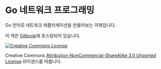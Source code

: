 # Go 네트워크 프로그래밍

Go 언어로 네트워크 애플리케이션을 만들어보는 이북입니다.

이 책은 [Gitbook](https://mingrammer.gitbooks.io/network-programming-with-go-korean)에 호스팅되어 있습니다.

<a rel="license" href="http://creativecommons.org/licenses/by-nc-nd/3.0/"><img alt="Creative Commons License" style="border-width:0" src="http://i.creativecommons.org/l/by-nc-sa/3.0/88x31.png" /></a>


Creative Commons [Attribution-NonCommercial-ShareAlike 3.0 Unported License](https://creativecommons.org/licenses/by-nc-sa/3.0/) 라이센스를 따릅니다.


